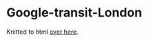 # Google-transit-London

Knitted to html [over here](https://inductivestep.github.io/Google-transit-London/).
